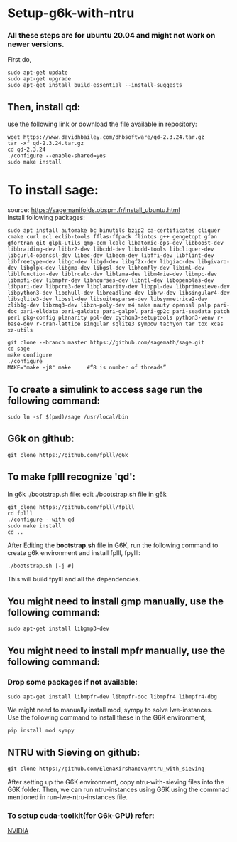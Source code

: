 # Setup-g6k-with-ntru
### All these steps are for ubuntu 20.04 and might not work on newer versions.

First do,  
``` console
sudo apt-get update  
sudo apt-get upgrade  
sudo apt-get install build-essential --install-suggests  
```

## Then, install qd:  
use the following link or download the file available in repository:  
``` console
wget https://www.davidhbailey.com/dhbsoftware/qd-2.3.24.tar.gz  
tar -xf qd-2.3.24.tar.gz  
cd qd-2.3.24  
./configure --enable-shared=yes  
sudo make install  
```

# To install sage:  
source: https://sagemanifolds.obspm.fr/install_ubuntu.html  
Install following packages:
``` console
sudo apt install automake bc binutils bzip2 ca-certificates cliquer cmake curl ecl eclib-tools fflas-ffpack flintqs g++ gengetopt gfan gfortran git glpk-utils gmp-ecm lcalc libatomic-ops-dev libboost-dev libbraiding-dev libbz2-dev libcdd-dev libcdd-tools libcliquer-dev libcurl4-openssl-dev libec-dev libecm-dev libffi-dev libflint-dev libfreetype-dev libgc-dev libgd-dev libgf2x-dev libgiac-dev libgivaro-dev libglpk-dev libgmp-dev libgsl-dev libhomfly-dev libiml-dev liblfunction-dev liblrcalc-dev liblzma-dev libm4rie-dev libmpc-dev libmpfi-dev libmpfr-dev libncurses-dev libntl-dev libopenblas-dev libpari-dev libpcre3-dev libplanarity-dev libppl-dev libprimesieve-dev libpython3-dev libqhull-dev libreadline-dev librw-dev libsingular4-dev libsqlite3-dev libssl-dev libsuitesparse-dev libsymmetrica2-dev zlib1g-dev libzmq3-dev libzn-poly-dev m4 make nauty openssl palp pari-doc pari-elldata pari-galdata pari-galpol pari-gp2c pari-seadata patch perl pkg-config planarity ppl-dev python3-setuptools python3-venv r-base-dev r-cran-lattice singular sqlite3 sympow tachyon tar tox xcas xz-utils
```

``` console
git clone --branch master https://github.com/sagemath/sage.git  
cd sage
make configure  
./configure  
MAKE="make -j8" make     #“8 is number of threads”  
```

## To create a simulink to access sage run the following command:  
``` console
sudo ln -sf $(pwd)/sage /usr/local/bin  
```

## G6k on github:
``` console
git clone https://github.com/fplll/g6k
```

## To make fplll recognize 'qd':  
In g6k ./bootstrap.sh file: edit ./bootstrap.sh file in g6k  
``` console
git clone https://github.com/fplll/fplll
cd fplll
./configure --with-qd 
sudo make install
cd ..  
```

After Editing the **bootstrap.sh** file in G6K, run the following command to create g6k environment and install fplll, fpylll:
```console
./bootstrap.sh [-j #]
```
This will build fpylll and all the dependencies.  

## You might need to install gmp manually, use the following command:  
``` console
sudo apt-get install libgmp3-dev
```

## You might need to install mpfr manually, use the following command:
### Drop some packages if not available: 
``` console
sudo apt-get install libmpfr-dev libmpfr-doc libmpfr4 libmpfr4-dbg  
```


We might need to manually install mod, sympy to solve lwe-instances.  
Use the following command to install these in the G6K environment,
```console
pip install mod sympy
```


## NTRU with Sieving on github:
``` console
git clone https://github.com/ElenaKirshanova/ntru_with_sieving
```
After setting up the G6K environment, copy ntru-with-sieving files into the G6K folder.
Then, we can run ntru-instances using G6K using the commnad mentioned in run-lwe-ntru-instances file.


### To setup cuda-toolkit(for G6k-GPU) refer:
[NVIDIA](https://developer.nvidia.com/cuda-downloads?target_os=Linux&target_arch=x86_64&Distribution=Ubuntu&target_version=20.04&target_type=deb_local)

